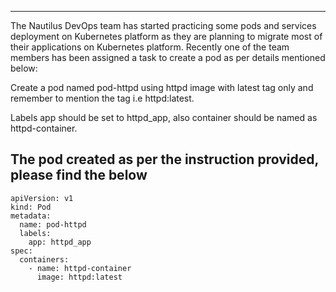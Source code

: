 ----
The Nautilus DevOps team has started practicing some pods and services deployment on Kubernetes platform as they are planning to migrate most of their applications 
on Kubernetes platform. Recently one of the team members has been assigned a task to create a pod as per details mentioned below:

Create a pod named pod-httpd using httpd image with latest tag only and remember to mention the tag i.e httpd:latest.

Labels app should be set to httpd_app, also container should be named as httpd-container.

The pod created as per the instruction provided, please find the below
---

```
apiVersion: v1
kind: Pod
metadata:
  name: pod-httpd
  labels:
    app: httpd_app
spec:
  containers:
    - name: httpd-container
      image: httpd:latest
```

